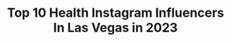 ---
title: Top 10 Health Instagram Influencers In Las Vegas in 2023
description: >-
  Find top health Instagram influencers in Las Vegas in 2023. Most popular hashtags: #lasvegas #health #love #model.
platform: Instagram
hits: 134
text_top: Identify the most popular Instagram influencers on inBeat.
text_bottom: Our platform holds 134 Instagram influencers like this in Las Vegas, United States for you to contact.
profiles:
  - username: "harmonyswank"
    fullname: >-
      𝓗𝓪𝓻𝓶𝓸𝓷𝔂 𝓢𝔀𝓪𝓷𝓴
    bio: >-
      📸 𝓜𝓸𝓭𝓮𝓵 🎤 𝓢𝓲𝓷𝓰𝓮𝓻 ✏️ 𝓛𝔂𝓻𝓲𝓬𝓲𝓼𝓽 ✈️ 𝓣𝓻𝓪𝓿𝓮𝓵𝓮𝓻 🐾 𝓕𝓾𝓻 𝓶𝓸𝓶𝓶𝔂 𝓸𝓯 3 💍 𝓦𝓲𝓯𝓮𝔂 𝓽𝓸 @𝓵𝓪𝓷𝓭𝓸𝓷𝓼𝔀𝓪𝓷𝓴
    location: "United States"
    followers: 71962
    engagement: 283
    commentsToLikes: 0.030279
    id: ck5q76fi205wz0i11rw8zsvjz
    verified: false
    hashtags: "#fallfashion, #vegas, #health, #lasvegasinfluencer"
  - username: "roxannelavin"
    fullname: >-
      Roxanne Lavin
    bio: >-
      Health Coach, Las Vegas🌵 Plant Based Nutritionist🌱 Personal Trainer•Pilates Instructor 💪🏼 Travel Addict 🌍 Mom, Wife, Animal Lover, Vegan 💚
    location: "United States"
    followers: 20935
    engagement: 322
    commentsToLikes: 0.044821
    id: ck6tmohne87zw0j71z41cgl4f
    verified: false
    hashtags: "#outdoors, #utah, #photography, #staywild"
  - username: "katiechunghua"
    fullname: >-
      KATIE•CHUNG•HUA
    bio: >-
      Boise📍Las Vegas Health & Fitness Expert Ex #Hockey Player Host of @builtpodcast 🎙 @fitplan_app Elite Trainer
    location: "United States"
    followers: 66168
    engagement: 113
    commentsToLikes: 0.028846
    id: ck0vuxlulmmig0i1959d6gpbb
    verified: true
    hashtags: "#fitnessvideo, #happyandhealthy, #behappy, #workouttips"
  - username: "_gifted_handzvip"
    fullname: >-
      K.J. Harris
    bio: >-
      Business Consultant 📈 Grambling State University Alum 🎓 CEO of “Gifted Handz VIP” ⚜️La. 🛫 Htx.📍 U.S. Air Force Veteran ⬇️ Products Available ⬇️
    location: "United States"
    followers: 19419
    engagement: 283
    commentsToLikes: 0.023843
    id: ck5cl4k5ky8fv0i11hhkr69wc
    verified: false
    hashtags: "#veganfriendlyproducts, #dubaibarber, #ukbarber, #haircutsformen"
  - username: "nic_sparkly"
    fullname: >-
      NICOLE ELLIS
    bio: >-
      Dancer➕Podiatrist➕Life Enthusiast. 🏈 Las Vegas Raiderette 💍 @tbradbernard 🎓 BHlthSc/MPodMed 🧘🏼‍♀️ Pilates Instructor 🐶 @jethro_the_aussie_
    location: "United States"
    followers: 10925
    engagement: 438
    commentsToLikes: 0.048882
    id: ck9wd2t3tdtg80j78ewnfnn74
    verified: false
    hashtags: "#girlsnight, #myfairytalelife, #raiderettes, #instagood"
  - username: "savannahlynx"
    fullname: >-
      Savannah Lynx
    bio: >-
      Singer/Model/Entertainer LV • LA • NYC • 🐆💫 Fitness/health link below⬇️ @roserabbitlie singer @thelynxclub founder @fitnessgurls athlete
    location: "United States"
    followers: 66453
    engagement: 83
    commentsToLikes: 0.060599
    id: ck6tmayfo7i7e0j71j4zxh5pe
    verified: false
    hashtags: "#entertainer, #lasvegas, #roserabbitlie, #singer"
  - username: "calumwinsor"
    fullname: >-
      Calum Winsor 🇦🇺🇺🇸
    bio: >-
      CALUM WINSOR #CaptainAustralia 🇦🇺 T1 Diabetic #sometimesmodels
    location: "United States"
    followers: 66471
    engagement: 257
    commentsToLikes: 0.021787
    id: ck6tlj2g8631m0j71qnd56bhq
    verified: false
    hashtags: "#humpday, #miamibeach, #mondaymotivation, #tgif"
  - username: "reeshespieces_"
    fullname: >-
      RISHA LAUREN
    bio: >-
      📍Las Vegas, NV 👩🏻‍💻#EverythingBitsNPieces 🧡#MSwarrior www.reeshespieces.com — hiatus
    location: "United States"
    followers: 6106
    engagement: 462
    commentsToLikes: 0.156660
    id: ck6toq7lifhct0j71b0b4l1hp
    verified: false
    hashtags: "#multiplesclerosis, #msblogger, #everythingbitsnpieces, #support"
  - username: "antoncorbijn4real"
    fullname: >-
      Anton Corbijn
    bio: >-
      Photographer/Filmdirector Represented by 2bMgmt/CAA/Independent/Serial/Merman. Photo sales Zeno-X Antwerp - Anita Beckers Frankfurt.
    location: "United States"
    followers: 156522
    engagement: 493
    commentsToLikes: 0.014582
    id: ck0twg1f9f7o80i19sozzrljp
    verified: true
    hashtags: "#love, #knokke, #stayhome, #nature"
  - username: "therealchelseakawehilani"
    fullname: >-
      CHELSEA KAWEHILANI
    bio: >-
      O’ahu girl | Las Vegas Whatever you are, be a good one🦋
    location: "United States"
    followers: 6682
    engagement: 784
    commentsToLikes: 0.098383
    id: ck5q8v82683xk0i11tvgf3l7e
    verified: false
    hashtags: "#workout, #motivation, #fitclublv, #passthebrushchallenge"
---